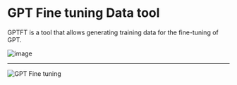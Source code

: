 # GPT Fine tuning Data tool

GPTFT is a tool that allows generating training data for the fine-tuning of GPT.

![image](https://github.com/Gnol86/GPTFT/assets/24519929/63dd3dde-1789-4a15-9a7b-f4504996bab9)

---

![GPT Fine tuning](https://github.com/Gnol86/GPTFT/assets/24519929/806e4c30-003a-4341-86d5-90db29602427)

